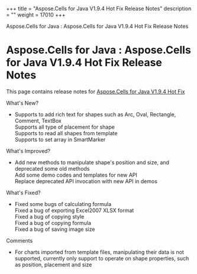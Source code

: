 +++
title = "Aspose.Cells for Java V1.9.4 Hot Fix Release Notes" 
description = "" 
weight = 17010 
+++

Aspose.Cells for Java : Aspose.Cells for Java V1.9.4 Hot Fix Release Notes  

# Aspose.Cells for Java : Aspose.Cells for Java V1.9.4 Hot Fix Release Notes


This page contains release notes for [Aspose.Cells for Java V1.9.4 Hot Fix](http://www.aspose.com/downloads/cells/java/new-releases/aspose.cells-for-java-v1.9.4-hot-fix/)

What's New?

*   Supports to add rich text for shapes such as Arc, Oval, Rectangle, Comment, TextBox  
    Supports all type of placement for shape  
    Supports to read all shapes from template  
    Supports to set array in SmartMarker

What's Improved?

*   Add new methods to manipulate shape's position and size, and deprecated some old methods  
    Add some demo codes and templates for new API  
    Replace deprecated API invocation with new API in demos

What's Fixed?

*   Fixed some bugs of calculating formula  
    Fixed a bug of exporting Excel2007 XLSX format  
    Fixed a bug of copying style  
    Fixed a bug of copying formula  
    Fixed a bug of saving image size

Comments

*   For charts imported from template files, manipulating their data is not supported, currently only support to operate on shape properties, such as position, placement and size

